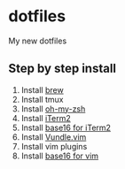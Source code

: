 # dotfiles
My new dotfiles

## Step by step install

1. Install [brew](http://brew.sh)
2. Install tmux
3. Install [oh-my-zsh](https://github.com/robbyrussell/oh-my-zsh)
3. Install [iTerm2](https://github.com/gmarik/Vundle.vim)
4. Install [base16 for iTerm2](https://github.com/chriskempson/base16-iterm2)
5. Install [Vundle.vim](https://github.com/gmarik/Vundle.vim)
6. Install vim plugins
7. Install [base16 for vim](https://github.com/chriskempson/base16-vim)
